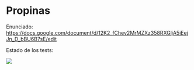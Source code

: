 # Propinas

Enunciado: https://docs.google.com/document/d/12K2_fChev2MrMZXz358RXGljA5iEejJn_D_bBU6B7sE/edit

Estado de los tests:

![](../../workflows/EjecucionDeTests/badge.svg)